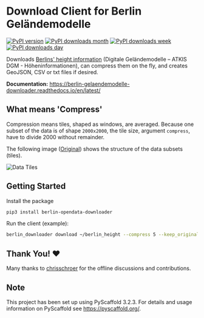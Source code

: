 
# Download Client for Berlin Geländemodelle

[![PyPI version](https://badge.fury.io/py/berlin-opendata-downloader.svg)](https://badge.fury.io/py/berlin-opendata-downloader) [![PyPI downloads month](https://img.shields.io/pypi/dm/berlin-opendata-downloader.svg)](https://img.shields.io/pypi/dm/berlin-opendata-downloader.svg) [![PyPI downloads week](https://img.shields.io/pypi/dw/berlin-opendata-downloader.svg)](https://img.shields.io/pypi/dw/berlin-opendata-downloader.svg) [![PyPI downloads day](https://img.shields.io/pypi/dd/berlin-opendata-downloader.svg)](https://img.shields.io/pypi/dm/berlin-opendata-downloader.svg) 

Downloads [Berlins' height information](https://www.stadtentwicklung.berlin.de/geoinformation/landesvermessung/atkis/de/dgm.shtml) (Digitale Geländemodelle – ATKIS DGM - Höheninformationen), can compress them on the fly, and creates GeoJSON, CSV or txt files if desired.

**Documentation:** https://berlin-gelaendemodelle-downloader.readthedocs.io/en/latest/


## What means 'Compress'

Compression means tiles, shaped as windows, are averaged. Because one subset of the data is of shape `2000x2000`, the tile size, argument `compress`, have to divide 2000 without remainder.

The following image ([Original](http://fbarc.stadt-berlin.de/FIS_Broker_Atom//Blattschnitte/2X2_EPSG_25833.gif)) shows the structure of the data subsets (tiles).

![Data Tiles](http://fbarc.stadt-berlin.de/FIS_Broker_Atom//Blattschnitte/2X2_EPSG_25833.gif)


## Getting Started

Install the package
```bash
pip3 install berlin-opendata-downloader
```

Run the client (example):
```bash
berlin_downloader download ~/berlin_height --compress 5 --keep_original --file-format csv --file-format geojson
```


## Thank You! :heart:

Many thanks to [chrisschroer](https://github.com/chrisschroer) for the offline discussions and contributions.


## Note

This project has been set up using PyScaffold 3.2.3. For details and usage
information on PyScaffold see https://pyscaffold.org/.
